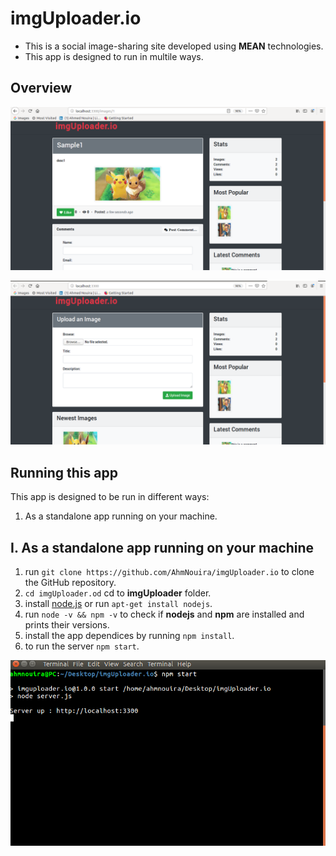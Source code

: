 # imgUploader.io

* This is a social image-sharing site developed using **MEAN** technologies.
* This app is designed to run in multile ways.

## Overview

![images](/img/images.png)

![index](/img/index.png)

## Running this app

This app is designed to be run in different ways:

1. As a standalone app running on your machine.


## I. As a standalone app running on your machine

1. run `git clone https://github.com/AhmNouira/imgUploader.io` to clone the GitHub repository.
2. `cd imgUploader.od` cd to **imgUploader** folder.
3. install [node.js](https://nodejs.org/en/download/) or run `apt-get install nodejs`.
4. run `node -v && npm -v` to check if **nodejs** and **npm** are installed and prints their versions.
5. install the app dependices by running `npm install`.
6. to run the server `npm start`.

![start_server](/img/start_server.png)
